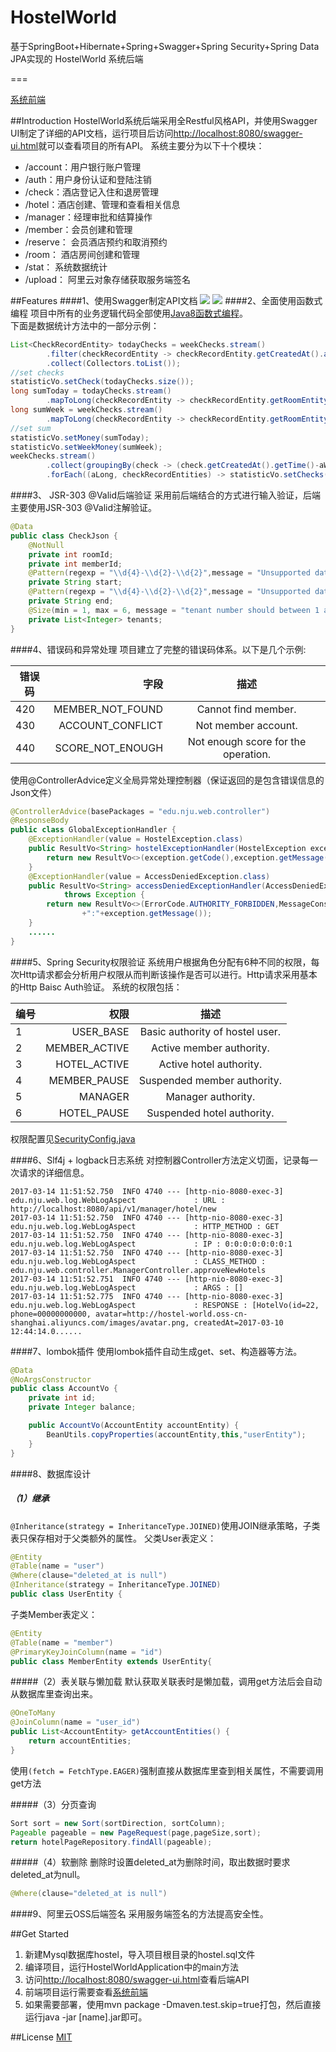 # HostelWorld

基于SpringBoot+Hibernate+Spring+Swagger+Spring Security+Spring Data JPA实现的 HostelWorld 系统后端

===

[系统前端](https://github.com/cuiods/HostelWorld-Front)

##Introduction
HostelWorld系统后端采用全Restful风格API，并使用Swagger UI制定了详细的API文档，运行项目后访问[http://localhost:8080/swagger-ui.html](http://localhost:8080/swagger-ui.html)就可以查看项目的所有API。
系统主要分为以下十个模块：

 * /account：用户银行账户管理
 * /auth：用户身份认证和登陆注销
 * /check：酒店登记入住和退房管理
 * /hotel：酒店创建、管理和查看相关信息
 * /manager：经理审批和结算操作
 * /member：会员创建和管理
 * /reserve： 会员酒店预约和取消预约
 * /room： 酒店房间创建和管理
 * /stat： 系统数据统计
 * /upload： 阿里云对象存储获取服务端签名

##Features
####1、使用Swagger制定API文档
![](http://ww1.sinaimg.cn/large/005N9RKSgy1fdmd9uasqvj31fq0obtbz)
![](http://ww1.sinaimg.cn/large/005N9RKSly1fdmdb9cwzpj31dt0phgnm)
####2、全面使用函数式编程
项目中所有的业务逻辑代码全部使用[Java8函数式编程](http://blog.csdn.net/cuiods/article/category/6603088)。<br/>
下面是数据统计方法中的一部分示例：
```java
List<CheckRecordEntity> todayChecks = weekChecks.stream()
        .filter(checkRecordEntity -> checkRecordEntity.getCreatedAt().after(yesterday))
        .collect(Collectors.toList());
//set checks
statisticVo.setCheck(todayChecks.size());
long sumToday = todayChecks.stream()
        .mapToLong(checkRecordEntity -> checkRecordEntity.getRoomEntity().getPrice().intValue()).sum();
long sumWeek = weekChecks.stream()
        .mapToLong(checkRecordEntity -> checkRecordEntity.getRoomEntity().getPrice().intValue()).sum();
//set sum
statisticVo.setMoney(sumToday);
statisticVo.setWeekMoney(sumWeek);
weekChecks.stream()
        .collect(groupingBy(check -> (check.getCreatedAt().getTime()-aWeekAgo.getTime())/86400000))
        .forEach((aLong, checkRecordEntities) -> statisticVo.setChecks(aLong, checkRecordEntities.size()));
```
####3、 JSR-303 @Valid后端验证
采用前后端结合的方式进行输入验证，后端主要使用JSR-303 @Valid注解验证。
```java
@Data
public class CheckJson {
    @NotNull
    private int roomId;
    private int memberId;
    @Pattern(regexp = "\\d{4}-\\d{2}-\\d{2}",message = "Unsupported date format.")
    private String start;
    @Pattern(regexp = "\\d{4}-\\d{2}-\\d{2}",message = "Unsupported date format.")
    private String end;
    @Size(min = 1, max = 6, message = "tenant number should between 1 and 6")
    private List<Integer> tenants;
}

```
####4、错误码和异常处理
项目建立了完整的错误码体系。以下是几个示例:

| 错误码        | 字段    |  描述  |
| --------   | -----:   | :----: |
| 420        | MEMBER_NOT_FOUND      |   Cannot find member.  |
| 430        | ACCOUNT_CONFLICT      |   Not member account.  |
| 440        | SCORE_NOT_ENOUGH      |   Not enough score for the operation.  |

使用@ControllerAdvice定义全局异常处理控制器（保证返回的是包含错误信息的Json文件）
```java
@ControllerAdvice(basePackages = "edu.nju.web.controller")
@ResponseBody
public class GlobalExceptionHandler {
    @ExceptionHandler(value = HostelException.class)
    public ResultVo<String> hostelExceptionHandler(HostelException exception) throws Exception {
        return new ResultVo<>(exception.getCode(),exception.getMessage(),exception.getLocalizedMessage());
    }
    @ExceptionHandler(value = AccessDeniedException.class)
    public ResultVo<String> accessDeniedExceptionHandler(AccessDeniedException exception)
            throws Exception {
        return new ResultVo<>(ErrorCode.AUTHORITY_FORBIDDEN,MessageConstant.AUTHORITY_FORBIDDEN,exception.getReason()
                +":"+exception.getMessage());
    }
    ......
}
```
####5、Spring Security权限验证
系统用户根据角色分配有6种不同的权限，每次Http请求都会分析用户权限从而判断该操作是否可以进行。Http请求采用基本的Http Baisc Auth验证。
系统的权限包括：

| 编号        | 权限    |  描述  |
| --------   | -----:   | :----: |
| 1        | USER_BASE      |   Basic authority of hostel user.  |
| 2        | MEMBER_ACTIVE      |  Active member authority.  |
| 3        | HOTEL_ACTIVE      |   Active hotel authority.  |
| 4        | MEMBER_PAUSE      |   Suspended member authority.  |
| 5        | MANAGER      |   Manager authority.  |
| 6        | HOTEL_PAUSE      |   Suspended hotel authority.  |

权限配置见[SecurityConfig.java](https://github.com/cuiods/HostelWorld/blob/master/src/main/java/edu/nju/web/security/SecurityConfig.java)

####6、Slf4j + logback日志系统
对控制器Controller方法定义切面，记录每一次请求的详细信息。
```
2017-03-14 11:51:52.750  INFO 4740 --- [http-nio-8080-exec-3] edu.nju.web.log.WebLogAspect             : URL : http://localhost:8080/api/v1/manager/hotel/new
2017-03-14 11:51:52.750  INFO 4740 --- [http-nio-8080-exec-3] edu.nju.web.log.WebLogAspect             : HTTP_METHOD : GET
2017-03-14 11:51:52.750  INFO 4740 --- [http-nio-8080-exec-3] edu.nju.web.log.WebLogAspect             : IP : 0:0:0:0:0:0:0:1
2017-03-14 11:51:52.750  INFO 4740 --- [http-nio-8080-exec-3] edu.nju.web.log.WebLogAspect             : CLASS_METHOD : edu.nju.web.controller.ManagerController.approveNewHotels
2017-03-14 11:51:52.751  INFO 4740 --- [http-nio-8080-exec-3] edu.nju.web.log.WebLogAspect             : ARGS : []
2017-03-14 11:51:52.775  INFO 4740 --- [http-nio-8080-exec-3] edu.nju.web.log.WebLogAspect             : RESPONSE : [HotelVo(id=22, phone=00000000000, avatar=http://hostel-world.oss-cn-shanghai.aliyuncs.com/images/avatar.png, createdAt=2017-03-10 12:44:14.0......
```
####7、lombok插件
使用lombok插件自动生成get、set、构造器等方法。
```java
@Data
@NoArgsConstructor
public class AccountVo {
    private int id;
    private Integer balance;

    public AccountVo(AccountEntity accountEntity) {
        BeanUtils.copyProperties(accountEntity,this,"userEntity");
    }
}
```
####8、数据库设计
##### （1）继承
`@Inheritance(strategy = InheritanceType.JOINED)`使用JOIN继承策略，子类表只保存相对于父类额外的属性。
父类User表定义：
```java
@Entity
@Table(name = "user")
@Where(clause="deleted_at is null")
@Inheritance(strategy = InheritanceType.JOINED)
public class UserEntity {
```
子类Member表定义：
```java
@Entity
@Table(name = "member")
@PrimaryKeyJoinColumn(name = "id")
public class MemberEntity extends UserEntity{
```
#####（2）表关联与懒加载
默认获取关联表时是懒加载，调用get方法后会自动从数据库里查询出来。
```java
@OneToMany
@JoinColumn(name = "user_id")
public List<AccountEntity> getAccountEntities() {
    return accountEntities;
}
```
使用`(fetch = FetchType.EAGER)`强制直接从数据库里查到相关属性，不需要调用get方法

#####（3）分页查询
```java
Sort sort = new Sort(sortDirection, sortColumn);
Pageable pageable = new PageRequest(page,pageSize,sort);
return hotelPageRepository.findAll(pageable);
```
#####（4）软删除
删除时设置deleted_at为删除时间，取出数据时要求deleted_at为null。
```java
@Where(clause="deleted_at is null")
```
####9、阿里云OSS后端签名
采用服务端签名的方法提高安全性。

##Get Started
 1. 新建Mysql数据库hostel，导入项目根目录的hostel.sql文件
 2. 编译项目，运行HostelWorldApplication中的main方法
 3. 访问[http://localhost:8080/swagger-ui.html](http://localhost:8080/swagger-ui.html)查看后端API
 4. 前端项目运行需要查看[系统前端](https://github.com/cuiods/HostelWorld-Front)
 5. 如果需要部署，使用mvn package -Dmaven.test.skip=true打包，然后直接运行java -jar [name].jar即可。

##License
[MIT](https://tldrlegal.com/license/mit-license)
